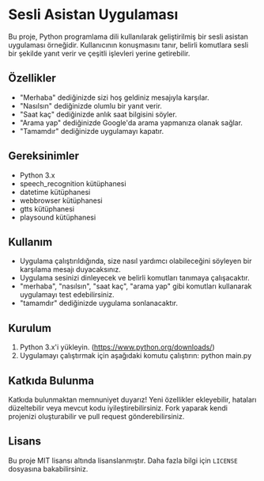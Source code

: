 # Sesli Asistan Uygulaması

Bu proje, Python programlama dili kullanılarak geliştirilmiş bir sesli asistan uygulaması örneğidir. Kullanıcının konuşmasını tanır, belirli komutlara sesli bir şekilde yanıt verir ve çeşitli işlevleri yerine getirebilir.

## Özellikler

- "Merhaba" dediğinizde sizi hoş geldiniz mesajıyla karşılar.
- "Nasılsın" dediğinizde olumlu bir yanıt verir.
- "Saat kaç" dediğinizde anlık saat bilgisini söyler.
- "Arama yap" dediğinizde Google'da arama yapmanıza olanak sağlar.
- "Tamamdır" dediğinizde uygulamayı kapatır.

## Gereksinimler

- Python 3.x
- speech_recognition kütüphanesi
- datetime kütüphanesi
- webbrowser kütüphanesi
- gtts kütüphanesi
- playsound kütüphanesi

## Kullanım

- Uygulama çalıştırıldığında, size nasıl yardımcı olabileceğini söyleyen bir karşılama mesajı duyacaksınız.
- Uygulama sesinizi dinleyecek ve belirli komutları tanımaya çalışacaktır.
- "merhaba", "nasılsın", "saat kaç", "arama yap" gibi komutları kullanarak uygulamayı test edebilirsiniz.
- "tamamdır" dediğinizde uygulama sonlanacaktır.

## Kurulum

1. Python 3.x'i yükleyin. (https://www.python.org/downloads/)
2. Uygulamayı çalıştırmak için aşağıdaki komutu çalıştırın:
python main.py

## Katkıda Bulunma

Katkıda bulunmaktan memnuniyet duyarız! Yeni özellikler ekleyebilir, hataları düzeltebilir veya mevcut kodu iyileştirebilirsiniz. Fork yaparak kendi projenizi oluşturabilir ve pull request gönderebilirsiniz.

## Lisans

Bu proje MIT lisansı altında lisanslanmıştır. Daha fazla bilgi için `LICENSE` dosyasına bakabilirsiniz.



